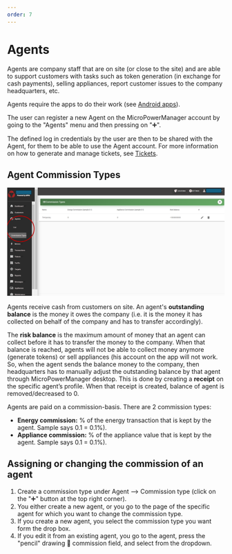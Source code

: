 ```yaml
---
order: 7
---
```


# Agents

Agents are company staff that are on site (or close to the site) and are able to support customers with tasks such as token generation (in exchange for cash payments), selling appliances, report customer issues to the company headquarters, etc.

Agents require the apps to do their work (see [Android apps](/usage-guide/android-apps)).

The user can register a new Agent on the MicroPowerManager account by going to the "Agents" menu and then pressing on ":heavy_plus_sign:".

The defined log in credentials by the user are then to be shared with the Agent, for them to be able to use the Agent account.
For more information on how to generate and manage tickets, see [Tickets](/usage-guide/tickets).

## Agent Commission Types

![Agent Commission Types](images/agent-commission-types.png)

Agents receive cash from customers on site.
An agent's **outstanding balance** is the money it owes the company (i.e. it is the money it has collected on behalf of the company and has to transfer accordingly).

The **risk balance** is the maximum amount of money that an agent can collect before it has to transfer the money to the company.
When that balance is reached, agents will not be able to collect money anymore (generate tokens) or sell appliances (his account on the app will not work.
So, when the agent sends the balance money to the company, then headquarters has to manually adjust the outstanding balance by that agent through MicroPowerManager desktop.
This is done by creating a **receipt** on the specific agent’s profile.
When that receipt is created, balance of agent is removed/decreased to 0.

Agents are paid on a commission-basis.
There are 2 commission types:

- **Energy commission:** % of the energy transaction that is kept by the agent.
  Sample says 0.1 = 0.1%).
- **Appliance commission:** % of the appliance value that is kept by the agent.
  Sample says 0.1 = 0.1%).

## Assigning or changing the commission of an agent

1. Create a commission type under Agent --> Commission type (click on the ":heavy_plus_sign:" button at the top right corner).
2. You either create a new agent, or you go to the page of the specific agent for which you want to change the commission type.
3. If you create a new agent, you select the commission type you want form the drop box.
4. If you edit it from an existing agent, you go to the agent, press the "pencil" drawing  commission field, and select from the dropdown.
